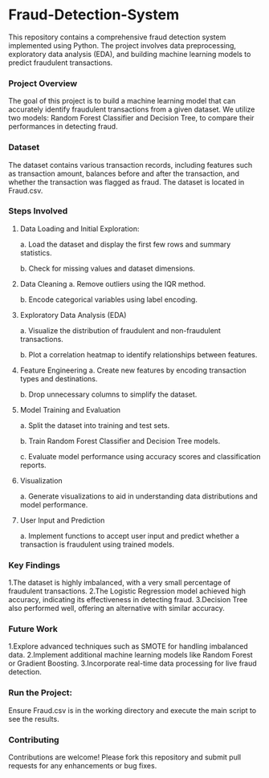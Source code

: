 # Fraud-Detection-System
This repository contains a comprehensive fraud detection system implemented using Python. The project involves data preprocessing, exploratory data analysis (EDA), and building machine learning models to predict fraudulent transactions.

### Project Overview
The goal of this project is to build a machine learning model that can accurately identify fraudulent transactions from a given dataset. We utilize two models: Random Forest Classifier and Decision Tree, to compare their performances in detecting fraud.

### Dataset
The dataset contains various transaction records, including features such as transaction amount, balances before and after the transaction, and whether the transaction was flagged as fraud. The dataset is located in Fraud.csv.

### Steps Involved
1. Data Loading and Initial Exploration:
   
     a. Load the dataset and display the first few rows and summary statistics.
   
     b. Check for missing values and dataset dimensions.

2. Data Cleaning
     a. Remove outliers using the IQR method.
     
     b. Encode categorical variables using label encoding.


3. Exploratory Data Analysis (EDA)

     a. Visualize the distribution of fraudulent and non-fraudulent transactions.
     
     b. Plot a correlation heatmap to identify relationships between features.

4. Feature Engineering
     a. Create new features by encoding transaction types and destinations.
     
     b. Drop unnecessary columns to simplify the dataset.

5. Model Training and Evaluation
   
     a. Split the dataset into training and test sets.
     
     b. Train Random Forest Classifier and Decision Tree models.
     
     c. Evaluate model performance using accuracy scores and classification reports.

6. Visualization

     a. Generate visualizations to aid in understanding data distributions and model performance.

7. User Input and Prediction

     a. Implement functions to accept user input and predict whether a transaction is fraudulent using trained models.

### Key Findings
1.The dataset is highly imbalanced, with a very small percentage of fraudulent transactions.
2.The Logistic Regression model achieved high accuracy, indicating its effectiveness in detecting fraud.
3.Decision Tree also performed well, offering an alternative with similar accuracy.

### Future Work
1.Explore advanced techniques such as SMOTE for handling imbalanced data.
2.Implement additional machine learning models like Random Forest or Gradient Boosting.
3.Incorporate real-time data processing for live fraud detection.

### Run the Project:
Ensure Fraud.csv is in the working directory and execute the main script to see the results.

### Contributing
Contributions are welcome! Please fork this repository and submit pull requests for any enhancements or bug fixes.
